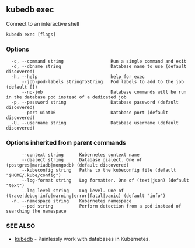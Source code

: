 ## kubedb exec

Connect to an interactive shell

```
kubedb exec [flags]
```

### Options

```
  -c, --command string                  Run a single command and exit
  -d, --dbname string                   Database name to use (default discovered)
  -h, --help                            help for exec
      --job-pod-labels stringToString   Pod labels to add to the job (default [])
      --no-job                          Database commands will be run in the database pod instead of a dedicated job
  -p, --password string                 Database password (default discovered)
      --port uint16                     Database port (default discovered)
  -U, --username string                 Database username (default discovered)
```

### Options inherited from parent commands

```
      --context string      Kubernetes context name
      --dialect string      Database dialect. One of (postgres|mariadb|mongodb) (default discovered)
      --kubeconfig string   Paths to the kubeconfig file (default "$HOME/.kube/config")
      --log-format string   Log formatter. One of (text|json) (default "text")
      --log-level string    Log level. One of (trace|debug|info|warning|error|fatal|panic) (default "info")
  -n, --namespace string    Kubernetes namespace
      --pod string          Perform detection from a pod instead of searching the namespace
```

### SEE ALSO

* [kubedb](kubedb.md)	 - Painlessly work with databases in Kubernetes.

